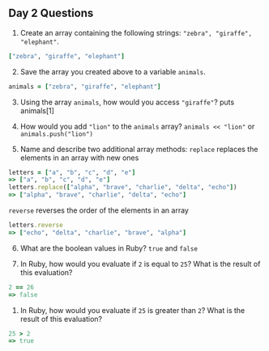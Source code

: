## Day 2 Questions

1. Create an array containing the following strings: `"zebra", "giraffe", "elephant"`.
```ruby
["zebra", "giraffe", "elephant"]
```

2. Save the array you created above to a variable `animals`.
```ruby
animals = ["zebra", "giraffe", "elephant"]
```

3. Using the array `animals`, how would you access `"giraffe"`?
puts animals[1]

4. How would you add `"lion"` to the `animals` array?
`animals << "lion"` or `animals.push("lion")`

5. Name and describe two additional array methods:
`replace` replaces the elements in an array with new ones
```ruby
letters = ["a", "b", "c", "d", "e"]
=> ["a", "b", "c", "d", "e"]
letters.replace(["alpha", "brave", "charlie", "delta", "echo"])
=> ["alpha", "brave", "charlie", "delta", "echo"]
```

`reverse` reverses the order of the elements in an array
```ruby
letters.reverse
=> ["echo", "delta", "charlie", "brave", "alpha"]
```

6. What are the boolean values in Ruby?
`true` and `false`

1. In Ruby, how would you evaluate if `2` is equal to `25`? What is the result of this evaluation?
```ruby
2 == 26
=> false
```

1. In Ruby, how would you evaluate if `25` is greater than `2`? What is the result of this evaluation?
```ruby
25 > 2
=> true
```

